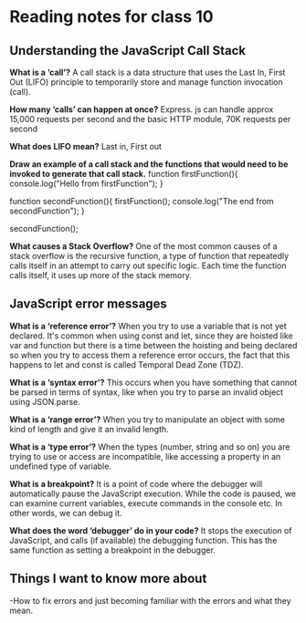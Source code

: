 # Reading notes for class 10

## Understanding the JavaScript Call Stack

**What is a ‘call’?**
A call stack is a data structure that uses the Last In, First Out (LIFO) principle to temporarily store and manage function invocation (call).

**How many ‘calls’ can happen at once?**
Express. js can handle approx 15,000 requests per second and the basic HTTP module, 70K requests per second

**What does LIFO mean?**
Last in, First out

**Draw an example of a call stack and the functions that would need to be invoked to generate that call stack.**
function firstFunction(){
  console.log("Hello from firstFunction");
}

function secondFunction(){
  firstFunction();
  console.log("The end from secondFunction");
}

secondFunction();

**What causes a Stack Overflow?**
One of the most common causes of a stack overflow is the recursive function, a type of function that repeatedly calls itself in an attempt to carry out specific logic. Each time the function calls itself, it uses up more of the stack memory.

## JavaScript error messages

**What is a ‘reference error’?**
When you try to use a variable that is not yet declared. It's common when using const and let, since they are hoisted like var and function but there is a time between the hoisting and being declared so when you try to access them a reference error occurs, the fact that this happens to let and const is called Temporal Dead Zone (TDZ).

**What is a ‘syntax error’?**
This occurs when you have something that cannot be parsed in terms of syntax, like when you try to parse an invalid object using JSON.parse.

**What is a ‘range error’?**
When you try to manipulate an object with some kind of length and give it an invalid length.

**What is a ‘type error’?**
When the types (number, string and so on) you are trying to use or access are incompatible, like accessing a property in an undefined type of variable.

**What is a breakpoint?**
It is a point of code where the debugger will automatically pause the JavaScript execution. While the code is paused, we can examine current variables, execute commands in the console etc. In other words, we can debug it.

**What does the word ‘debugger’ do in your code?**
It stops the execution of JavaScript, and calls (if available) the debugging function. This has the same function as setting a breakpoint in the debugger.

## Things I want to know more about

-How to fix errors and just becoming familiar with the errors and what they mean.
